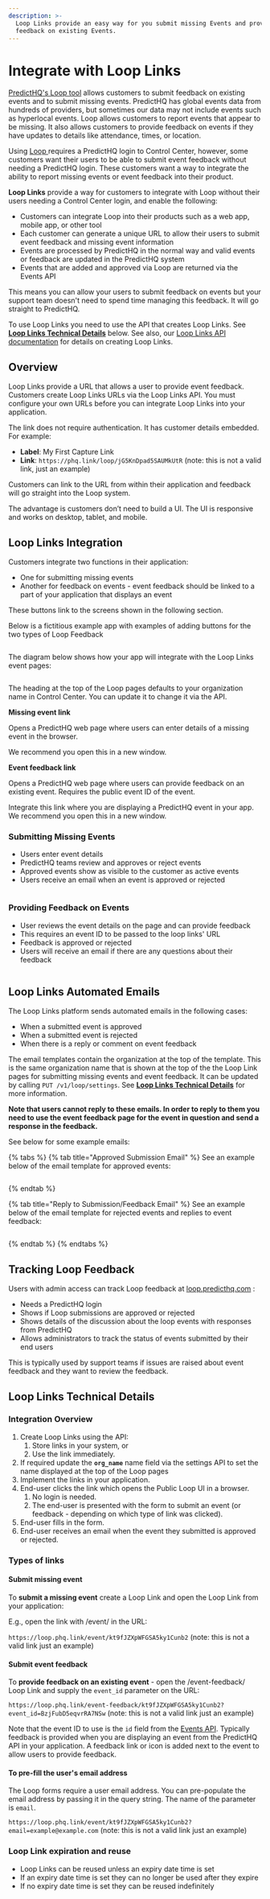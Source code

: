 ```yaml
---
description: >-
  Loop Links provide an easy way for you submit missing Events and provide
  feedback on existing Events.
---
```


# Integrate with Loop Links

[PredictHQ's Loop tool](https://www.predicthq.com/tools/loop) allows customers to submit feedback on existing events and to submit missing events. PredictHQ has global events data from hundreds of providers, but sometimes our data may not include events such as hyperlocal events. Loop allows customers to report events that appear to be missing. It also allows customers to provide feedback on events if they have updates to details like attendance, times, or location.

Using [Loop ](https://loop.predicthq.com/)requires a PredictHQ login to Control Center, however, some customers want their users to be able to submit event feedback without needing a PredictHQ login. These customers want a way to integrate the ability to report missing events or event feedback into their product.

**Loop Links** provide a way for customers to integrate with Loop without their users needing a Control Center login, and enable the following:

* Customers can integrate Loop into their products such as a web app, mobile app, or other tool
* Each customer can generate a unique URL to allow their users to submit event feedback and missing event information
* Events are processed by PredictHQ in the normal way and valid events or feedback are updated in the PredictHQ system
* Events that are added and approved via Loop are returned via the Events API

This means you can allow your users to submit feedback on events but your support team doesn't need to spend time managing this feedback. It will go straight to PredictHQ.

To use Loop Links you need to use the API that creates Loop Links. See [**Loop Links Technical Details**](integrate-with-loop-links.md#loop-links-technical-details) below. See also, our [Loop Links API documentation](../../api/loop/loop-links/create-a-loop-link.md) for details on creating Loop Links.

## Overview

Loop Links provide a URL that allows a user to provide event feedback. Customers create Loop Links URLs via the Loop Links API. You must configure your own URLs before you can integrate Loop Links into your application.

The link does not require authentication. It has customer details embedded. For example:

* **Label**: My First Capture Link
* **Link**: `https://phq.link/loop/jG5KnDpad5SAUMkUtR` (note: this is not a valid link, just an example)

Customers can link to the URL from within their application and feedback will go straight into the Loop system.

The advantage is customers don’t need to build a UI. The UI is responsive and works on desktop, tablet, and mobile.

## Loop Links Integration

Customers integrate two functions in their application:

* One for submitting missing events
* Another for feedback on events - event feedback should be linked to a part of your application that displays an event

These buttons link to the screens shown in the following section.

Below is a fictitious example app with examples of adding buttons for the two types of Loop Feedback

<figure><img src="../../.gitbook/assets/example-app-with-loop-links.png" alt=""><figcaption></figcaption></figure>

The diagram below shows how your app will integrate with the Loop Links event pages:

<figure><img src="../../.gitbook/assets/loop-links-integrated-example.png" alt=""><figcaption></figcaption></figure>

The heading at the top of the Loop pages defaults to your organization name in Control Center. You can update it to change it via the API.

**Missing event link**

Opens a PredictHQ web page where users can enter details of a missing event in the browser.

We recommend you open this in a new window.

**Event feedback link**

Opens a PredictHQ web page where users can provide feedback on an existing event. Requires the public event ID of the event.

Integrate this link where you are displaying a PredictHQ event in your app. We recommend you open this in a new window.

### Submitting Missing Events

* Users enter event details
* PredictHQ teams review and approves or reject events
* Approved events show as visible to the customer as active events
* Users receive an email when an event is approved or rejected

<figure><img src="../../.gitbook/assets/loop-submit-missing-event.png" alt=""><figcaption></figcaption></figure>

### Providing Feedback on Events

* User reviews the event details on the page and can provide feedback
* This requires an event ID to be passed to the loop links' URL
* Feedback is approved or rejected
* Users will receive an email if there are any questions about their feedback

<figure><img src="../../.gitbook/assets/loop-event-feedback.png" alt=""><figcaption></figcaption></figure>

## Loop Links Automated Emails

The Loop Links platform sends automated emails in the following cases:

* When a submitted event is approved
* When a submitted event is rejected
* When there is a reply or comment on event feedback

The email templates contain the organization at the top of the template. This is the same organization name that is shown at the top of the the Loop Link pages for submitting missing events and event feedback. It can be updated by calling `PUT /v1/loop/settings`. See [**Loop Links Technical Details**](integrate-with-loop-links.md#loop-links-technical-details) for more information.

**Note that users cannot reply to these emails. In order to reply to them you need to use the event feedback page for the event in question and send a response in the feedback.**

See below for some example emails:

{% tabs %}
{% tab title="Approved Submission Email" %}
See an example below of the email template for approved events:

<figure><img src="../../.gitbook/assets/approved-event-loop-links-email.png" alt=""><figcaption></figcaption></figure>
{% endtab %}

{% tab title="Reply to Submission/Feedback Email" %}
See an example below of the email template for rejected events and replies to event feedback:

<figure><img src="../../.gitbook/assets/reply-event-loop-links-email.png" alt=""><figcaption></figcaption></figure>
{% endtab %}
{% endtabs %}

## Tracking Loop Feedback

Users with admin access can track Loop feedback at [loop.predicthq.com](https://loop.predicthq.com/) :

* Needs a PredictHQ login
* Shows if Loop submissions are approved or rejected
* Shows details of the discussion about the loop events with responses from PredictHQ
* Allows administrators to track the status of events submitted by their end users

This is typically used by support teams if issues are raised about event feedback and they want to review the feedback.

## Loop Links Technical Details

### Integration Overview

1. Create Loop Links using the API:
   1. Store links in your system, or
   2. Use the link immediately.
2. If required update the **`org_name`** name field via the settings API to set the name displayed at the top of the Loop pages
3. Implement the links in your application.
4. End-user clicks the link which opens the Public Loop UI in a browser.
   1. No login is needed.
   2. The end-user is presented with the form to submit an event (or feedback - depending on which type of link was clicked).
5. End-user fills in the form.
6. End-user receives an email when the event they submitted is approved or rejected.

### Types of links

#### Submit missing event

To **submit a missing event** create a Loop Link and open the Loop Link from your application:

E.g., open the link with /event/ in the URL:

`https://loop.phq.link/event/kt9fJZXpWFGSA5ky1Cunb2` (note: this is not a valid link just an example)

#### Submit event feedback

To **provide feedback on an existing event** - open the /event-feedback/ Loop Link and supply the `event_id` parameter on the URL:

`https://loop.phq.link/event-feedback/kt9fJZXpWFGSA5ky1Cunb2?event_id=BzjFubD5eqvrRA7NSw` (note: this is not a valid link just an example)

Note that the event ID to use is the `id` field from the [Events API](../../api/events/search-events.md). Typically feedback is provided when you are displaying an event from the PredictHQ API in your application. A feedback link or icon is added next to the event to allow users to provide feedback.

#### To pre-fill the user's email address

The Loop forms require a user email address. You can pre-populate the email address by passing it in the query string. The name of the parameter is `email`.

`https://loop.phq.link/event/kt9fJZXpWFGSA5ky1Cunb2?email=example@example.com` (note: this is not a valid link just an example)

### Loop Link expiration and reuse

* Loop Links can be reused unless an expiry date time is set
* If an expiry date time is set they can no longer be used after they expire
* If no expiry date time is set they can be reused indefinitely&#x20;
